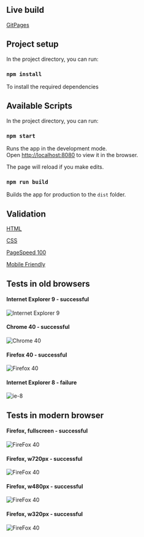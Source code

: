 ## Live build
[GitPages](https://alexandrmihailovich.github.io/ida/dist/)


## Project setup

In the project directory, you can run:

### `npm install`

To install the required dependencies

## Available Scripts

In the project directory, you can run:

### `npm start`

Runs the app in the development mode.<br>
Open [http://localhost:8080](http://localhost:8080) to view it in the browser.

The page will reload if you make edits.<br>

### `npm run build`

Builds the app for production to the `dist` folder.<br>

## Validation

[HTML](https://validator.w3.org/nu/?doc=https%3A%2F%2Falexandrmihailovich.github.io%2Fida%2Fdist%2F)

[CSS](https://jigsaw.w3.org/css-validator/validator?uri=https%3A%2F%2Falexandrmihailovich.github.io%2Fida%2Fdist%2F&profile=css3svg&usermedium=all&warning=1&vextwarning=&lang=ru)

[PageSpeed 100](https://developers.google.com/speed/pagespeed/insights/?hl=ru&url=https%3A%2F%2Falexandrmihailovich.github.io%2Fida%2Fdist%2F)

[Mobile Friendly](https://search.google.com/test/mobile-friendly?id=YiaLtlWL3uwo_v8StANITw)

## Tests in old browsers

#### Internet Explorer 9 - successful
![Internet Explorer 9](https://raw.githubusercontent.com/AlexandrMihailovich/ida/master/src/img/ie9.png)


#### Chrome 40 - successful
![Chrome 40](https://raw.githubusercontent.com/AlexandrMihailovich/ida/master/src/img/chrome40.png)


#### Firefox 40 - successful
![Firefox 40](https://raw.githubusercontent.com/AlexandrMihailovich/ida/master/src/img/ff40.png)


#### Internet Explorer 8 - failure
![ie-8](https://raw.githubusercontent.com/AlexandrMihailovich/ida/master/src/img/ie8.png)


## Tests in modern browser

#### Firefox, fullscreen  - successful
![FireFox 40](https://raw.githubusercontent.com/AlexandrMihailovich/ida/master/src/img/ff65.png)


#### Firefox, w720px  - successful
![FireFox 40](https://raw.githubusercontent.com/AlexandrMihailovich/ida/master/src/img/ff65-720px.png)


#### Firefox, w480px  - successful
![FireFox 40](https://raw.githubusercontent.com/AlexandrMihailovich/ida/master/src/img/ff65-480px.png)


#### Firefox, w320px  - successful
![FireFox 40](https://raw.githubusercontent.com/AlexandrMihailovich/ida/master/src/img/ff65-320px.png)
